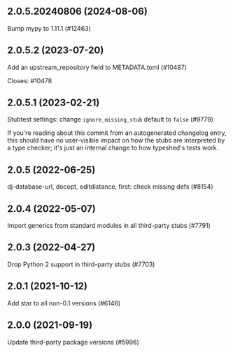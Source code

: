## 2.0.5.20240806 (2024-08-06)

Bump mypy to 1.11.1 (#12463)

## 2.0.5.2 (2023-07-20)

Add an upstream_repository field to METADATA.toml (#10487)

Closes: #10478

## 2.0.5.1 (2023-02-21)

Stubtest settings: change `ignore_missing_stub` default to `false` (#9779)

If you're reading about this commit from an autogenerated changelog entry, this should have no user-visible impact on how the stubs are interpreted by a type checker; it's just an internal change to how typeshed's tests work.

## 2.0.5 (2022-06-25)

dj-database-url, docopt, editdistance, first: check missing defs (#8154)

## 2.0.4 (2022-05-07)

Import generics from standard modules in all third-party stubs (#7791)

## 2.0.3 (2022-04-27)

Drop Python 2 support in third-party stubs (#7703)

## 2.0.1 (2021-10-12)

Add star to all non-0.1 versions (#6146)

## 2.0.0 (2021-09-19)

Update third-party package versions (#5996)

